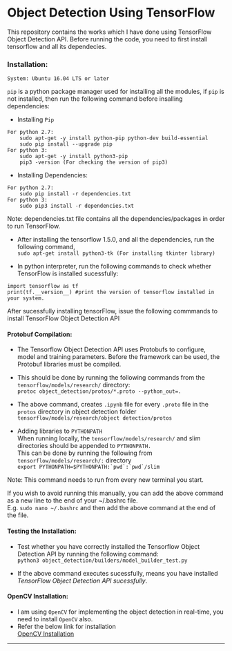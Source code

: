 # Object Detection Using TensorFlow  

This repository contains the works which I have done using TensorFlow Object Detection API. Before running the code, you need to first install tensorflow and all its dependecies.  

### Installation: ###

```System: Ubuntu 16.04 LTS or later```  

``pip`` is a python package manager used for installing all the modules, if ``pip`` is not installed, then run the following command before insalling dependencies:  

 * Installing ```Pip```  
```
For python 2.7:
	sudo apt-get -y install python-pip python-dev build-essential  
	sudo pip install --upgrade pip  
For python 3:  
	sudo apt-get -y install python3-pip  
	pip3 -version (For checking the version of pip3)  
```
 * Installing Dependencies:  
```
For python 2.7:  
	sudo pip install -r dependencies.txt  
For python 3:  
	sudo pip3 install -r dependencies.txt  
```
Note: dependencies.txt file contains all the dependencies/packages in order to run TensorFlow.  
* After installing the tensorflow 1.5.0, and all the dependencies, run the following command,  
	``sudo apt-get install python3-tk (For installing tkinter library)``  

* In python interpreter, run the following commands to check whether TensorFlow is installed sucessfully:  
```
import tensorflow as tf
print(tf.__version__) #print the version of tensorflow installed in your system.
```
After sucessfully installing tensorFlow, issue the following commmands to install TensorFlow Object Detection API  

#### Protobuf Compilation: ####  
* The Tensorflow Object Detection API uses Protobufs to configure, model and training parameters. Before the framework can be used, the Protobuf libraries must be compiled.  

* This should be done by running the following commands from the ``tensorflow/models/research/`` directory:  
``protoc object_detection/protos/*.proto --python_out=.``  

* The above command, creates ``.ipynb`` file for every ``.proto`` file in the ``protos`` directory in object detection folder  
``tensorflow/models/research/object detection/protos`` 

* Adding libraries to ``PYTHONPATH``  
When running locally, the ``tensorflow/models/research/`` and slim directories should be appended to ``PYTHONPATH.``  
This can be done by running the following from ``tensorflow/models/research/:`` directory  
``export PYTHONPATH=$PYTHONPATH:`pwd`:`pwd`/slim``  

Note: This command needs to run from every new terminal you start.  

If you wish to avoid running this manually, you can add the above command as a new line to the end of your ~/.bashrc file.  
E.g. ``sudo nano ~/.bashrc`` and then add the above command at the end of the file.  

#### Testing the Installation: ####  
* Test whether you have correctly installed the Tensorflow Object Detection API by running the following command:  
``python3 object_detection/builders/model_builder_test.py``

* If the above command executes sucessfully, means you have installed _TensorFlow Object Detection API sucessfully_.  

#### OpenCV Installation: ####
* I am using ``OpenCV`` for implementing the object detection in real-time, you need to install ``OpenCV`` also.  
* Refer the below link for installation  
[OpenCV Installation](https://www.pyimagesearch.com/2016/10/24/ubuntu-16-04-how-to-install-opencv/)  
- - - -

